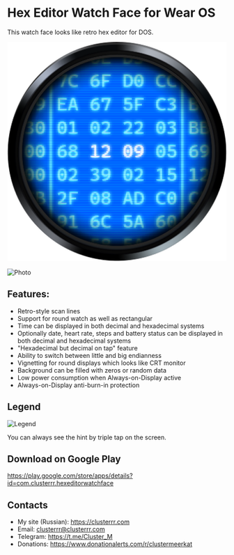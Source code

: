 # Hex Editor Watch Face for Wear OS

This watch face looks like retro hex editor for DOS.

![Preview](/app/src/main/res/drawable-nodpi/icon.png)

![Photo](https://user-images.githubusercontent.com/4236181/158569428-2f0e8eac-a734-4714-afef-854265bae3d3.jpg)

## Features:
* Retro-style scan lines
* Support for round watch as well as rectangular
* Time can be displayed in both decimal and hexadecimal systems
* Optionally date, heart rate, steps and battery status can be displayed in both decimal and hexadecimal systems
* "Hexadecimal but decimal on tap" feature
* Ability to switch between little and big endianness
* Vignetting for round displays which looks like CRT monitor
* Background can be filled with zeros or random data
* Low power consumption when Always-on-Display active
* Always-on-Display anti-burn-in protection

## Legend
![Legend](https://user-images.githubusercontent.com/4236181/169558169-605c51d4-6c8f-4f58-98f3-70c208ddfcac.png)

You can always see the hint by triple tap on the screen.

## Download on Google Play
https://play.google.com/store/apps/details?id=com.clusterrr.hexeditorwatchface

## Contacts
* My site (Russian): https://clusterrr.com
* Email: clusterrr@clusterrr.com
* Telegram: https://t.me/Cluster_M
* Donations: https://www.donationalerts.com/r/clustermeerkat
